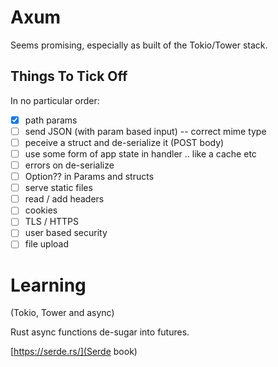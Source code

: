 # Axum

Seems promising, especially as built of the Tokio/Tower stack.

## Things To Tick Off

In no particular order:

- [x] path params
- [ ] send JSON (with param based input) -- correct mime type
- [ ] peceive a struct and de-serialize it (POST body)
- [ ] use some form of app state in handler .. like a cache etc
- [ ] errors on de-serialize
- [ ] Option?? in Params and structs
- [ ] serve static files
- [ ] read / add headers
- [ ] cookies 
- [ ] TLS / HTTPS
- [ ] user based security 
- [ ] file upload

# Learning

(Tokio, Tower and async)

Rust async functions de-sugar into futures.

[https://serde.rs/](Serde book)


